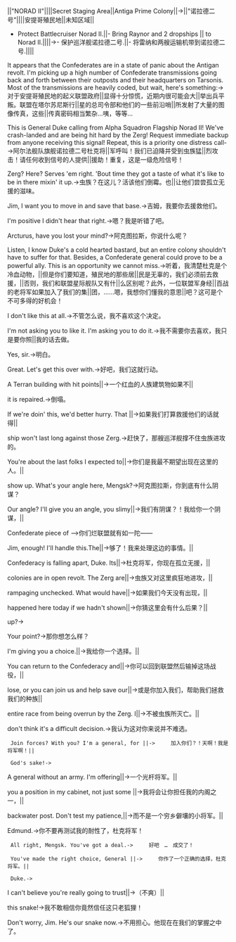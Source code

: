 ||"NORAD II"||||Secret Staging Area||Antiga Prime Colony||->||"诺拉德二号"||||安提哥殖民地||未知区域||

- Protect Battlecruiser Norad II.||- Bring Raynor and 2 dropships ||  to Norad II.||||->- 保护巡洋舰诺拉德二号.||- 将雷纳和两艘运输机带到诺拉德二号.||||

It appears that the Confederates are in a state of panic about the Antigan revolt. I'm picking up a high number of Confederate transmissions going back and forth between their outposts and their headquarters on Tarsonis. Most of the transmissions are heavily coded, but wait, here's something:->对于安提哥殖民地的起义联盟政府||显得十分惊慌，近期内很可能会大||举出兵平叛。联盟在塔尔苏尼斯行||星的总司令部和他们的一些前沿哨||所发射了大量的图像传真，这些||传真密码相当繁杂…咦，等等…

This is General Duke calling from Alpha Squadron Flagship Norad II! We've crash-landed and are being hit hard by the Zerg! Request immediate backup from anyone receiving this signal! Repeat, this is a priority one distress call-->阿尔法舰队旗舰诺拉德二号杜克将||军呼叫！我们已迫降并受到虫族猛||烈攻击！请任何收到信号的人提供||援助！重复，这是一级危险信号！

Zerg? Here? Serves 'em right. 'Bout time they got a taste of what it's like to be in there mixin' it up.->虫族？在这儿？活该他们倒霉。也||让他们尝尝孤立无援的滋味。

Jim, I want you to move in and save that base.->吉姆，我要你去援救他们。

I'm positive I didn't hear that right.->嗯？我是听错了吧。

Arcturus, have you lost your mind?->阿克图拉斯，你说什么呢？

Listen, I know Duke's a cold hearted bastard, but an entire colony shouldn't have to suffer for that. Besides, a Confederate general could prove to be a powerful ally. This is an opportunity we cannot miss.->听着，我清楚杜克是个冷血动物，||但是你们要知道，殖民地的那些居||民是无辜的，我们必须前去救援，||否则，我们和联盟星际舰队又有什||么区别呢？此外，一位联盟军身经||百战的老将军如果加入了我们的集||团，……嗯，我想你们懂我的意思||吧？这可是个不可多得的好机会！

I don't like this at all.->不管怎么说，我不喜欢这个决定。

I'm not asking you to like it. I'm asking you to do it.->我不需要你去喜欢，我只是要你照||我的话去做。

Yes, sir.->明白。

Great. Let's get this over with.->好吧，我们这就行动。

A Terran building with hit points||->一个红血的人族建筑物如果不||

it is repaired.->倒塌。

If we're doin' this, we'd better hurry. That ||->如果我们打算救援他们的话就得||

ship won't last long against those Zerg.->赶快了，那艘巡洋舰撑不住虫族进攻的。

You're about the last folks I expected to||->你们是我最不期望出现在这里的人。||

show up. What's your angle here, Mengsk?->阿克图拉斯，你到底有什么阴谋？

Our angle? I'll give you an angle, you slimy||->我们有阴谋？！我给你一个阴谋，||

Confederate piece of -->你们烂联盟就有如一陀——

Jim, enough! I'll handle this.The||->够了！我来处理这边的事情。||

Confederacy is falling apart, Duke. Its||->杜克将军，你现在孤立无援，||

colonies are in open revolt. The Zerg are||->虫族又对这里疯狂地进攻，||

rampaging unchecked. What would have||->如果我们今天没有出现，||

happened here today if we hadn't shown||->你猜这里会有什么后果？||

up?->

Your point?->那你想怎么样？

I'm giving you a choice.||->我给你一个选择。||

You can return to the Confederacy and||->你可以回到联盟然后输掉这场战役，||

lose, or you can join us and help save our||->或是你加入我们，帮助我们拯救我们的种族||

entire race from being overrun by the Zerg. I||->不被虫族所灭亡。||

don't think it's a difficult decision.->我认为这对你来说并不难选。

     Join forces? With you? I'm a general, for ||->     加入你们？！天啊！我是将军啊！||

     God's sake!->     

A general without an army. I'm offering||->一个光杆将军。||

you a position in my cabinet, not just some ||->我将会让你担任我的内阁之一，||

backwater post. Don't test my patience,||->而不是一个穷乡僻壤的小将军。||

Edmund.->你不要再测试我的耐性了，杜克将军！

     All right, Mengsk. You've got a deal.->     好吧　…　成交了！

     You've made the right choice, General ||->     你作了一个正确的选择，杜克将军。||

     Duke.->     

I can't believe you're really going to trust||->（不爽）||

this snake!->我不敢相信你竟然信任这只老狐狸！

Don't worry, Jim. He's our snake now.->不用担心。他现在在我们的掌握之中了。

